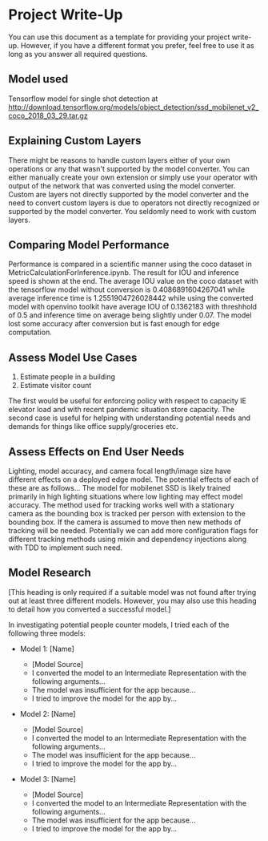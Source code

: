 # Project Write-Up

You can use this document as a template for providing your project write-up. However, if you
have a different format you prefer, feel free to use it as long as you answer all required
questions.
## Model used

Tensorflow model for single shot detection at http://download.tensorflow.org/models/object_detection/ssd_mobilenet_v2_coco_2018_03_29.tar.gz

## Explaining Custom Layers

There might be reasons to handle custom layers either of your own operations or any that wasn't supported by the model converter. You can either manually create your own extension or simply use your operator with output of the network that was converted using the model converter. Custom are layers not directly supported by the model converter and the need to convert custom layers is due to operators not directly recognized or supported by the model converter. You seldomly need to work with custom layers.

## Comparing Model Performance

Performance is compared in a scientific manner using the coco dataset in MetricCalculationForInference.ipynb. The result for IOU and inference speed is shown at the end. The average IOU value on the coco dataset with the tensorflow model without conversion is 0.4086891604267041 while average inference time is 1.2551904726028442 while using the converted model with openvino toolkit have average IOU of 0.1362183 with threshhold of 0.5 and inference time on average being slightly under 0.07. The model lost some accuracy after conversion but is fast enough for edge computation.

## Assess Model Use Cases

1. Estimate people in a building
2. Estimate visitor count

The first would be useful for enforcing policy with respect to capacity IE elevator load and with recent pandemic situation store capacity. The second case is useful for helping with understanding potential needs and demands for things like office supply/groceries etc.

## Assess Effects on End User Needs

Lighting, model accuracy, and camera focal length/image size have different effects on a
deployed edge model. The potential effects of each of these are as follows...
The model for mobilenet SSD is likely trained primarily in high lighting situations where low lighting may effect model accuracy. The method used for tracking works well with a stationary camera as the bounding box is tracked per person with extension to the bounding box. If the camera is assumed to move then new methods of tracking will be needed. Potentially we can add more configuration flags for different tracking methods using mixin and dependency injections along with TDD to implement such need.

## Model Research

[This heading is only required if a suitable model was not found after trying out at least three
different models. However, you may also use this heading to detail how you converted 
a successful model.]

In investigating potential people counter models, I tried each of the following three models:

- Model 1: [Name]
  - [Model Source]
  - I converted the model to an Intermediate Representation with the following arguments...
  - The model was insufficient for the app because...
  - I tried to improve the model for the app by...
  
- Model 2: [Name]
  - [Model Source]
  - I converted the model to an Intermediate Representation with the following arguments...
  - The model was insufficient for the app because...
  - I tried to improve the model for the app by...

- Model 3: [Name]
  - [Model Source]
  - I converted the model to an Intermediate Representation with the following arguments...
  - The model was insufficient for the app because...
  - I tried to improve the model for the app by...
